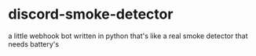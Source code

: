 # discord-smoke-detector
a little webhook bot written in python that's like a real smoke detector that needs battery's

